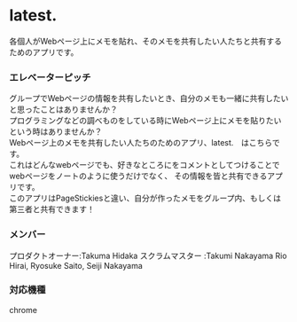 # latest.
各個人がWebページ上にメモを貼れ、そのメモを共有したい人たちと共有するためのアプリです。

### エレベーターピッチ
グループでWebページの情報を共有したいとき、自分のメモも一緒に共有したいと思ったことはありませんか？<br>
プログラミングなどの調べものをしている時にWebページ上にメモを貼りたいという時はありませんか？<br>
Webページ上のメモを共有したい人たちのためのアプリ、latest.　はこちらです。<br>
これはどんなwebページでも、好きなところにをコメントとしてつけることでwebページをノートのように使うだけでなく、
その情報を皆と共有できるアプリです。<br>
このアプリはPageStickiesと違い、自分が作ったメモをグループ内、もしくは第三者と共有できます！

### メンバー
プロダクトオーナー:Takuma Hidaka
スクラムマスター  :Takumi Nakayama
Rio Hirai, Ryosuke Saito, Seiji Nakayama

### 対応機種
chrome
